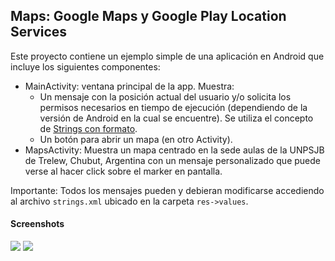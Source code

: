 Maps: Google Maps y Google Play Location Services
-

Este proyecto contiene un ejemplo simple de una aplicación en Android que incluye los siguientes componentes:

* MainActivity: ventana principal de la app. Muestra:
  * Un mensaje con la posición actual del usuario y/o solicita los permisos necesarios en tiempo de ejecución (dependiendo de la versión de Android en la cual se encuentre). Se utiliza el concepto de [Strings con formato](https://developer.android.com/guide/topics/resources/string-resource.html#FormattingAndStyling).
  * Un botón para abrir un mapa (en otro Activity).
* MapsActivity: Muestra un mapa centrado en la sede aulas de la UNPSJB de Trelew, Chubut, Argentina con un mensaje personalizado que puede verse al hacer click sobre el marker en pantalla.

Importante: Todos los mensajes pueden y debieran modificarse accediendo al archivo `strings.xml` ubicado en la carpeta `res->values`.

#### Screenshots

![](https://i.imgur.com/drh5Fx2.png) 
![](https://i.imgur.com/pgg6Sp4.png)

